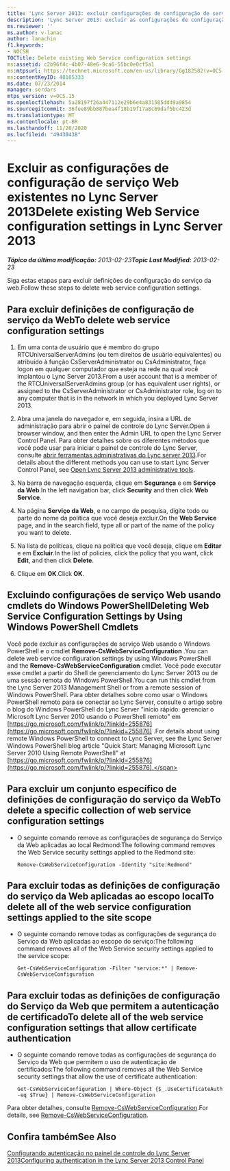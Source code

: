 ```yaml
---
title: 'Lync Server 2013: excluir configurações de configuração de serviço Web existentes'
description: 'Lync Server 2013: excluir as configurações de configuração de serviço Web existentes.'
ms.reviewer: ''
ms.author: v-lanac
author: lanachin
f1.keywords:
- NOCSH
TOCTitle: Delete existing Web Service configuration settings
ms:assetid: c2b96f4c-4b07-48e6-9ca6-55bc0e0cf5a1
ms:mtpsurl: https://technet.microsoft.com/en-us/library/Gg182582(v=OCS.15)
ms:contentKeyID: 48185333
ms.date: 07/23/2014
manager: serdars
mtps_version: v=OCS.15
ms.openlocfilehash: 5a28197f26a447112e29b6e4a831585dd49a9854
ms.sourcegitcommit: 36fee89bb887bea4f18b19f17a8c69daf5bc423d
ms.translationtype: MT
ms.contentlocale: pt-BR
ms.lasthandoff: 11/26/2020
ms.locfileid: "49430438"
---
```

# <a name="delete-existing-web-service-configuration-settings-in-lync-server-2013"></a><span data-ttu-id="ffacd-103">Excluir as configurações de configuração de serviço Web existentes no Lync Server 2013</span><span class="sxs-lookup"><span data-stu-id="ffacd-103">Delete existing Web Service configuration settings in Lync Server 2013</span></span>

<div data-xmlns="http://www.w3.org/1999/xhtml">

<div class="topic" data-xmlns="http://www.w3.org/1999/xhtml" data-msxsl="urn:schemas-microsoft-com:xslt" data-cs="https://msdn.microsoft.com/">

<div data-asp="https://msdn2.microsoft.com/asp">



</div>

<div id="mainSection">

<div id="mainBody"><span data-ttu-id="ffacd-104">

<span> </span></span><span class="sxs-lookup"><span data-stu-id="ffacd-104">

<span> </span></span></span>

<span data-ttu-id="ffacd-105">_**Tópico da última modificação:** 2013-02-23_</span><span class="sxs-lookup"><span data-stu-id="ffacd-105">_**Topic Last Modified:** 2013-02-23_</span></span>

<span data-ttu-id="ffacd-106">Siga estas etapas para excluir definições de configuração do serviço da web.</span><span class="sxs-lookup"><span data-stu-id="ffacd-106">Follow these steps to delete web service configuration settings.</span></span>

<div>

## <a name="to-delete-web-service-configuration-settings"></a><span data-ttu-id="ffacd-107">Para excluir definições de configuração de serviço da Web</span><span class="sxs-lookup"><span data-stu-id="ffacd-107">To delete web service configuration settings</span></span>

1.  <span data-ttu-id="ffacd-108">Em uma conta de usuário que é membro do grupo RTCUniversalServerAdmins (ou tem direitos de usuário equivalentes) ou atribuído à função CsServerAdministrator ou CsAdministrator, faça logon em qualquer computador que esteja na rede na qual você implantou o Lync Server 2013.</span><span class="sxs-lookup"><span data-stu-id="ffacd-108">From a user account that is a member of the RTCUniversalServerAdmins group (or has equivalent user rights), or assigned to the CsServerAdministrator or CsAdministrator role, log on to any computer that is in the network in which you deployed Lync Server 2013.</span></span>

2.  <span data-ttu-id="ffacd-109">Abra uma janela do navegador e, em seguida, insira a URL de administração para abrir o painel de controle do Lync Server.</span><span class="sxs-lookup"><span data-stu-id="ffacd-109">Open a browser window, and then enter the Admin URL to open the Lync Server Control Panel.</span></span> <span data-ttu-id="ffacd-110">Para obter detalhes sobre os diferentes métodos que você pode usar para iniciar o painel de controle do Lync Server, consulte [abrir ferramentas administrativas do Lync server 2013](lync-server-2013-open-lync-server-administrative-tools.md).</span><span class="sxs-lookup"><span data-stu-id="ffacd-110">For details about the different methods you can use to start Lync Server Control Panel, see [Open Lync Server 2013 administrative tools](lync-server-2013-open-lync-server-administrative-tools.md).</span></span>

3.  <span data-ttu-id="ffacd-111">Na barra de navegação esquerda, clique em **Segurança** e em **Serviço da Web**.</span><span class="sxs-lookup"><span data-stu-id="ffacd-111">In the left navigation bar, click **Security** and then click **Web Service**.</span></span>

4.  <span data-ttu-id="ffacd-112">Na página **Serviço da Web**, e no campo de pesquisa, digite todo ou parte do nome da política que você deseja excluir.</span><span class="sxs-lookup"><span data-stu-id="ffacd-112">On the **Web Service** page, and in the search field, type all or part of the name of the policy you want to delete.</span></span>

5.  <span data-ttu-id="ffacd-113">Na lista de políticas, clique na política que você deseja, clique em **Editar** e em **Excluir**.</span><span class="sxs-lookup"><span data-stu-id="ffacd-113">In the list of policies, click the policy that you want, click **Edit**, and then click **Delete**.</span></span>

6.  <span data-ttu-id="ffacd-114">Clique em **OK**.</span><span class="sxs-lookup"><span data-stu-id="ffacd-114">Click **OK**.</span></span>

</div>

<div>

## <a name="deleting-web-service-configuration-settings-by-using-windows-powershell-cmdlets"></a><span data-ttu-id="ffacd-115">Excluindo configurações de serviço Web usando cmdlets do Windows PowerShell</span><span class="sxs-lookup"><span data-stu-id="ffacd-115">Deleting Web Service Configuration Settings by Using Windows PowerShell Cmdlets</span></span>

<span data-ttu-id="ffacd-116">Você pode excluir as configurações de serviço Web usando o Windows PowerShell e o cmdlet **Remove-CsWebServiceConfiguration** .</span><span class="sxs-lookup"><span data-stu-id="ffacd-116">You can delete web service configuration settings by using Windows PowerShell and the **Remove-CsWebServiceConfiguration** cmdlet.</span></span> <span data-ttu-id="ffacd-117">Você pode executar esse cmdlet a partir do Shell de gerenciamento do Lync Server 2013 ou de uma sessão remota do Windows PowerShell.</span><span class="sxs-lookup"><span data-stu-id="ffacd-117">You can run this cmdlet from the Lync Server 2013 Management Shell or from a remote session of Windows PowerShell.</span></span> <span data-ttu-id="ffacd-118">Para obter detalhes sobre como usar o Windows PowerShell remoto para se conectar ao Lync Server, consulte o artigo sobre o blog do Windows PowerShell do Lync Server "início rápido: gerenciar o Microsoft Lync Server 2010 usando o PowerShell remoto" em [https://go.microsoft.com/fwlink/p/?linkId=255876](https://go.microsoft.com/fwlink/p/?linkid=255876) .</span><span class="sxs-lookup"><span data-stu-id="ffacd-118">For details about using remote Windows PowerShell to connect to Lync Server, see the Lync Server Windows PowerShell blog article "Quick Start: Managing Microsoft Lync Server 2010 Using Remote PowerShell" at [https://go.microsoft.com/fwlink/p/?linkId=255876](https://go.microsoft.com/fwlink/p/?linkid=255876).</span></span>

<div>

## <a name="to-delete-a-specific-collection-of-web-service-configuration-settings"></a><span data-ttu-id="ffacd-119">Para excluir um conjunto específico de definições de configuração do serviço da Web</span><span class="sxs-lookup"><span data-stu-id="ffacd-119">To delete a specific collection of web service configuration settings</span></span>

  - <span data-ttu-id="ffacd-120">O seguinte comando remove as configurações de segurança do Serviço da Web aplicadas ao local Redmond:</span><span class="sxs-lookup"><span data-stu-id="ffacd-120">The following command removes the Web Service security settings applied to the Redmond site:</span></span>
    
        Remove-CsWebServiceConfiguration -Identity "site:Redmond"

</div>

<div>

## <a name="to-delete-all-of-the-web-service-configuration-settings-applied-to-the-site-scope"></a><span data-ttu-id="ffacd-121">Para excluir todas as definições de configuração do serviço da Web aplicadas ao escopo local</span><span class="sxs-lookup"><span data-stu-id="ffacd-121">To delete all of the web service configuration settings applied to the site scope</span></span>

  - <span data-ttu-id="ffacd-122">O seguinte comando remove todas as configurações de segurança do Serviço da Web aplicadas ao escopo do serviço:</span><span class="sxs-lookup"><span data-stu-id="ffacd-122">The following command removes all of the Web Service security settings applied to the service scope:</span></span>
    
        Get-CsWebServiceConfiguration -Filter "service:*" | Remove-CsWebServiceConfiguration

</div>

<div>

## <a name="to-delete-all-of-the-web-service-configuration-settings-that-allow-certificate-authentication"></a><span data-ttu-id="ffacd-123">Para excluir todas as definições de configuração do Serviço da Web que permitem a autenticação de certificado</span><span class="sxs-lookup"><span data-stu-id="ffacd-123">To delete all of the web service configuration settings that allow certificate authentication</span></span>

  - <span data-ttu-id="ffacd-124">O seguinte comando remove todas as configurações de segurança do Serviço da Web que permitem o uso de autenticação de certificados:</span><span class="sxs-lookup"><span data-stu-id="ffacd-124">The following command removes all the Web Service security settings that allow the use of certificate authentication:</span></span>
    
        Get-CsWebServiceConfiguration | Where-Object {$_.UseCertificateAuth -eq $True} | Remove-CsWebServiceConfiguration

</div>

<span data-ttu-id="ffacd-125">Para obter detalhes, consulte [Remove-CsWebServiceConfiguration](https://docs.microsoft.com/powershell/module/skype/Remove-CsWebServiceConfiguration).</span><span class="sxs-lookup"><span data-stu-id="ffacd-125">For details, see [Remove-CsWebServiceConfiguration](https://docs.microsoft.com/powershell/module/skype/Remove-CsWebServiceConfiguration).</span></span>

</div>

<div>

## <a name="see-also"></a><span data-ttu-id="ffacd-126">Confira também</span><span class="sxs-lookup"><span data-stu-id="ffacd-126">See Also</span></span>


[<span data-ttu-id="ffacd-127">Configurando autenticação no painel de controle do Lync Server 2013</span><span class="sxs-lookup"><span data-stu-id="ffacd-127">Configuring authentication in the Lync Server 2013 Control Panel</span></span>](lync-server-2013-configuring-authentication-in-the-lync-server-control-panel.md)  
  

<span data-ttu-id="ffacd-128"></div>

</div>

<span> </span>

</div>

</div>

</span><span class="sxs-lookup"><span data-stu-id="ffacd-128"></div>

</div>

<span> </span>

</div>

</div>

</span></span></div>


